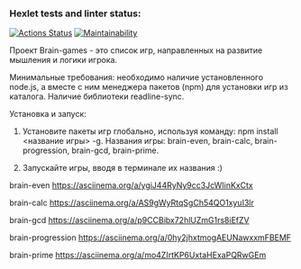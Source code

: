 ### Hexlet tests and linter status:
[![Actions Status](https://github.com/NickyEnglish2/frontend-project-44/actions/workflows/hexlet-check.yml/badge.svg)](https://github.com/NickyEnglish2/frontend-project-44/actions)
[![Maintainability](https://api.codeclimate.com/v1/badges/faa8e1022fbc4ee85743/maintainability)](https://codeclimate.com/github/NickyEnglish2/frontend-project-44/maintainability)

Проект Brain-games - это список игр, направленных на развитие мышления и логики игрока.

Минимальные требования: необходимо наличие установленного node.js, а вместе с ним менеджера пакетов (npm) для установки игр из каталога. Наличие библиотеки readline-sync.

Установка и запуск:

1. Установите пакеты игр глобально, используя команду: npm install <название игры> -g. Названия игры: brain-even, brain-calc, brain-progression, brain-gcd, brain-prime.

2. Запускайте игры, вводя в терминале их названия :)

brain-even
https://asciinema.org/a/ygiJ44RyNy9cc3JcWIinKxCtx

brain-calc
https://asciinema.org/a/AS9gWyRtqSgCh54QO1xyuI3lr

brain-gcd
https://asciinema.org/a/p9CCBibx72hlUZmG1rs8iEfZV

brain-progression
https://asciinema.org/a/0hy2jhxtmogAEUNawxxmFBEMF

brain-prime
https://asciinema.org/a/mo4ZIrtKP6UxtaHExaPQRwGEm